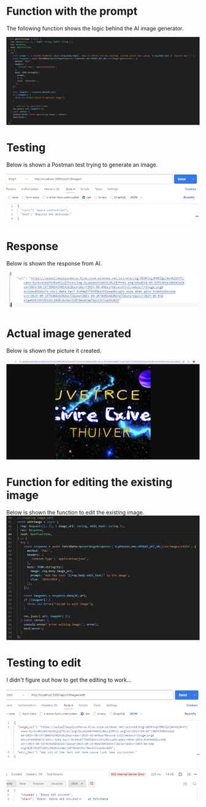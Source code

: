 # Function with the prompt

The following function shows the logic behind the AI image generator.

![generateImage](./images/generateImage.png)

# Testing

Below is shown a Postman test trying to generate an image.

![body](./images/test-body.png)

# Response

Below is shown the response from AI.

![response](./images/response.png)

# Actual image generated

Below is shown the picture it created.

![image](./images//image.png)

# Function for editing the existing image

Below is shown the function to edit the existing image.
![function](./images/edit-image-function.png)

# Testing to edit

I didn't figure out how to get the editing to work...

![editfail](./images/editing-fail.png)
